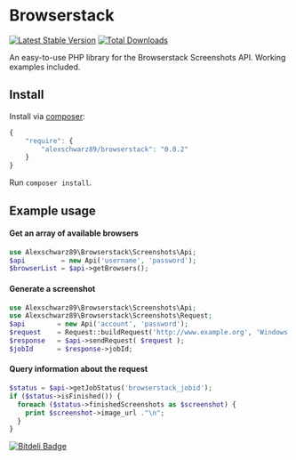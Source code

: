 Browserstack
============
[![Latest Stable Version](https://poser.pugx.org/alexschwarz89/browserstack/v/stable)](https://packagist.org/packages/alexschwarz89/browserstack) [![Total Downloads](https://poser.pugx.org/alexschwarz89/browserstack/downloads)](https://packagist.org/packages/alexschwarz89/browserstack)

An easy-to-use PHP library for the Browserstack Screenshots API. Working examples included.

## Install

Install via [composer](https://getcomposer.org):

```javascript
{
    "require": {
        "alexschwarz89/browserstack": "0.0.2"
    }
}
```

Run `composer install`.

## Example usage

#### Get an array of available browsers

```php
use Alexschwarz89\Browserstack\Screenshots\Api;
$api         = new Api('username', 'password');
$browserList = $api->getBrowsers();
```

#### Generate a screenshot
```php
use Alexschwarz89\Browserstack\Screenshots\Api;
use Alexschwarz89\Browserstack\Screenshots\Request;
$api        = new Api('account', 'password');
$request    = Request::buildRequest('http://www.example.org', 'Windows', '8.1', 'ie', '11.0');
$response   = $api->sendRequest( $request );
$jobId      = $response->jobId;
```

#### Query information about the request

```php
$status = $api->getJobStatus('browserstack_jobid');
if ($status->isFinished()) {
  foreach ($status->finishedScreenshots as $screenshot) {
    print $screenshot->image_url ."\n";
  }
}
```


[![Bitdeli Badge](https://d2weczhvl823v0.cloudfront.net/alexschwarz89/browserstack/trend.png)](https://bitdeli.com/free "Bitdeli Badge")

